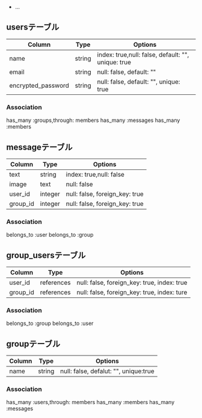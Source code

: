 
* ...
## usersテーブル
|Column|Type|Options|
|------|----|-------|
|name|string|index: true,null: false, default: "", unique: true|
|email|string|null: false, default: ""|
|encrypted_password|string|null: false, default: "", unique: true|

### Association
 has_many :groups,through: members
 has_many :messages
 has_many :members


## messageテーブル
|Column|Type|Options|
|------|----|-------|
|text|string|index: true,null: false|
|image|text|null: false|
|user_id|integer|null: false, foreign_key: true|
|group_id|integer|null: false, foreign_key: true|

### Association
 belongs_to :user
 belongs_to :group


## group_usersテーブル

|Column|Type|Options|
|------|----|-------|
|user_id|references|null: false, foreign_key: true, index: true|
|group_id|references|null: false, foreign_key: true, index: ture|

### Association
 belongs_to :group
 belongs_to :user


## groupテーブル

|Column|Type|Options|
|------|----|-------|
|name|string|null: false, defalut: "", unique:true|

### Association
 has_many :users,through: members
 has_many :members
 has_many :messages